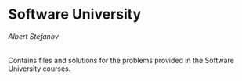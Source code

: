 # Software University

###### Albert Stefanov

Contains files and solutions for the problems
provided in the Software University courses.